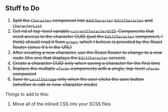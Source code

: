 ## Stuff to Do

1. ~~Split the `Character` component into `AddCharacter` `EditCharacter` and `CharacterList`~~
1. ~~Get rid of top-level variable `currentCharacterGUID`. Components that need access to the character GUID (just the `EditCharacter` component, I think) should read it from `props`, which I believe is provided by the React Router (since it's in the URL)~~
1. ~~After creating a new character, use the React Router to change to a new route (the one that displays the `EditCharacter` screen).~~
1. ~~Create a character GUID only when saving a character for the first time~~
1. ~~Replace the multiple `<Form>` components with a single, top-level `<Form>` component~~
1. ~~Save to `LocalStorage` only when the user clicks the save button (whether in edit or new-character mode)~~

Things to add to this:

1. Move all of the inlined CSS into your SCSS files